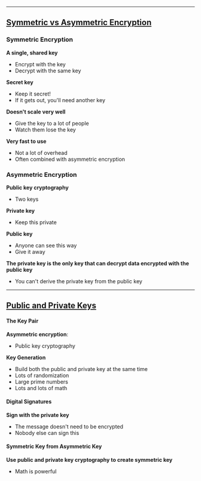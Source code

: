 - - -
## <u>Symmetric vs Asymmetric Encryption</u>
### Symmetric Encryption

**A single, shared key**
- Encrypt with the key
- Decrypt with the same key

**Secret key**
- Keep it secret!
- If it gets out, you'll need another key

**Doesn't scale very well**
- Give the key to a lot of people
- Watch them lose the key

**Very fast to use**
- Not a lot of overhead
- Often combined with asymmetric encryption

### Asymmetric Encryption

**Public key cryptography**
- Two keys

**Private key**
- Keep this private

**Public key**
- Anyone can see this way
- Give it away

**The private key is the only key that can decrypt data encrypted with the public key**
- You can't derive the private key from the public key

- - -
## <u>Public and Private Keys</u>

#### The Key Pair

**Asymmetric encryption**:
- Public key cryptography

**Key Generation**
- Build both the public and private key at the same time
- Lots of randomization
- Large prime numbers
- Lots and lots of math

#### Digital Signatures

**Sign with the private key**
- The message doesn't need to be encrypted
- Nobody else can sign this

#### Symmetric Key from Asymmetric Key

**Use public and private key cryptography to create symmetric key**
- Math is powerful
